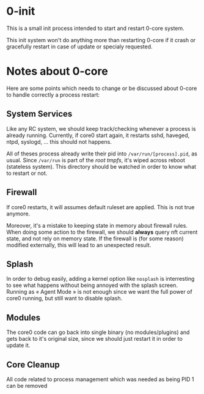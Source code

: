 # 0-init
This is a small init process intended to start and restart 0-core system.

This init system won't do anything more than restarting 0-core if it crash or gracefully restart
in case of update or specialy requested.

# Notes about 0-core
Here are some points which needs to change or be discussed about 0-core to handle correctly a process restart:

## System Services
Like any RC system, we should keep track/checking whenever a process is already running.
Currently, if core0 start again, it restarts sshd, haveged, ntpd, syslogd, ... this should not happens.

All of theses process already write their pid into `/var/run/[process].pid`, as usual. Since `/var/run` is part
of the _root tmpfs_, it's wiped across reboot (stateless system). This directory should be watched in order
to know what to restart or not.

## Firewall
If core0 restarts, it will assumes default ruleset are applied. This is not true anymore.

Moreover, it's a mistake to keeping state in memory about firewall rules. When doing some action
to the firewall, we should **always** query nft current state, and not rely on memory state. If
the firewall is (for some reason) modified externally, this will lead to an unexpected result.

## Splash
In order to debug easily, adding a kernel option like `nosplash` is interresting to see what
happens without being annoyed with the splash screen. Running as « Agent Mode » is not enough since
we want the full power of core0 running, but still want to disable splash.

## Modules
The core0 code can go back into single binary (no modules/plugins) and gets back to it's original
size, since we should just restart it in order to update it.

## Core Cleanup
All code related to process management which was needed as being PID 1 can be removed


